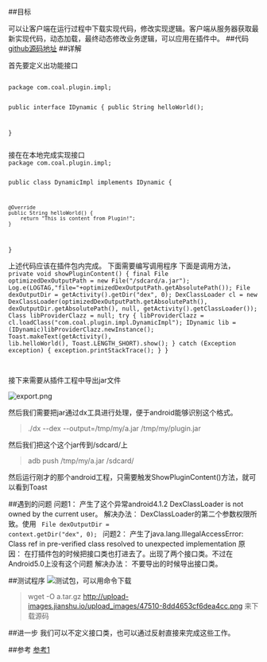 ##目标

可以让客户端在运行过程中下载实现代码，修改实现逻辑。客户端从服务器获取最新实现代码，动态加载，最终动态修改业务逻辑，可以应用在插件中。
##代码
[github源码地址](https://github.com/lijunjieone/AndPlugin)
##详解

首先要定义出功能接口

<code>
package com.coal.plugin.impl;

public interface IDynamic {
    public String helloWorld();

}

</code>
接在在本地完成实现接口
<code>
package com.coal.plugin.impl;

public class DynamicImpl implements IDynamic {

    @Override
    public String helloWorld() {
        return "This is content from Plugin!";
    }
}
</code>

上述代码应该在插件包内完成。
下面需要编写调用程序
下面是调用方法，
<code>
		private void showPluginContent() {
            final File optimizedDexOutputPath = new File("/sdcard/a.jar");
            Log.e(LOGTAG,"file="+optimizedDexOutputPath.getAbsolutePath());
            File dexOutputDir = getActivity().getDir("dex", 0);
            DexClassLoader cl = new DexClassLoader(optimizedDexOutputPath.getAbsolutePath(),
            		dexOutputDir.getAbsolutePath(), null, getActivity().getClassLoader());
                Class libProviderClazz = null;
                try {
                    libProviderClazz = cl.loadClass("com.coal.plugin.impl.DynamicImpl");
                    IDynamic lib = (IDynamic)libProviderClazz.newInstance();
                    Toast.makeText(getActivity(), lib.helloWorld(), Toast.LENGTH_SHORT).show();
                } catch (Exception exception) {
                    exception.printStackTrace();
                }
		}

</code>

接下来需要从插件工程中导出jar文件

![export.png](http://upload-images.jianshu.io/upload_images/47510-d1aecbc46bfaacdb.png)

然后我们需要把jar通过dx工具进行处理，便于android能够识别这个格式。


> ./dx --dex --output=/tmp/my/a.jar /tmp/my/plugin.jar


然后我们把这个这个jar传到/sdcard/上

>adb push /tmp/my/a.jar /sdcard/


然后运行刚才的那个android工程，只需要触发ShowPluginContent()方法，就可以看到Toast

##遇到的问题
问题1：
产生了这个异常android4.1.2 DexClassLoader is not owned by the current user。
解决办法：
 DexClassLoader的第二个参数权限所致。使用
<code>
File dexOutputDir = context.getDir("dex", 0);
</code>
问题2：
产生了java.lang.IllegalAccessError: Class ref in pre-verified class resolved to unexpected implementation
原因：
在打插件包的时候把接口类也打进去了。出现了两个接口类。不过在Android5.0上没有这个问题
解决办法：
不要导出的时候导出接口类。

##测试程序
![测试包，可以用命令下载](http://upload-images.jianshu.io/upload_images/47510-8dd4653cf6dea4cc.png)

> wget -O a.tar.gz http://upload-images.jianshu.io/upload_images/47510-8dd4653cf6dea4cc.png
来下载源码


##进一步
我们可以不定义接口类，也可以通过反射直接来完成这些工作。

##参考
[参考1](http://www.alloyteam.com/2014/04/android-cha-jian-yuan-li-pou-xi/)




